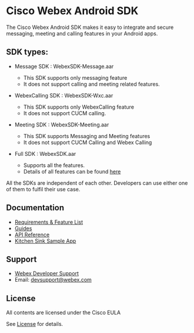 # Cisco Webex Android SDK

The Cisco Webex Android SDK makes it easy to integrate and secure messaging, meeting and calling features in your Android apps.

## SDK types: 
- Message SDK : WebexSDK-Message.aar
  - This SDK supports only messaging feature
  - It does not support calling and meeting related features.

- WebexCalling SDK : WebexSDK-Wxc.aar
  - This SDK supports only WebexCalling feature
  - It does not support CUCM calling.

- Meeting SDK : WebexSDK-Meeting.aar
    - This SDK supports Messaging and Meeting features
    - It does not support CUCM Calling and Webex Calling

- Full SDK : WebexSDK.aar
    - Supports all the features.
    - Details of all features can be found [here](https://developer.webex.com/docs/sdks/android)

All the SDKs are independent of each other. Developers can use either one of them to fulfil their use case.

## Documentation
- [Requirements & Feature List](https://developer.webex.com/docs/sdks/android)
- [Guides](https://github.com/webex/webex-android-sdk/wiki)
- [API Reference](https://webex.github.io/webex-android-sdk/)
- [Kitchen Sink Sample App](https://github.com/webex/webex-android-sdk-example)

## Support
- [Webex Developer Support ](https://developer.webex.com/support)
- Email: devsupport@webex.com

## License

All contents are licensed under the Cisco EULA

See [License](LICENSE) for details.
